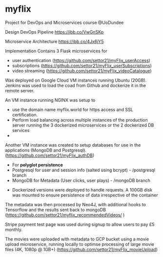 # myflix
Project for DevOps and Microservices course @UoDundee

Design
DevOps Pipeline
https://ibb.co/VwGnSKp

Microservice Architecture
https://ibb.co/4Jx6jY5

Implementation
Contains 3 Flask microservices for 
- user authentication (https://github.com/settor21/myFlix_userAccess)
- subscriptions (https://github.com/settor21/myFlix_userSubscriptions)
- video streaming (https://github.com/settor21/myFlix_videoCatalogue)

Was deployed on Google Cloud VM instances running Ubuntu (20GB).
Jenkins was used to load the coad from Github and dockerize it in the remote server.

An VM instance running NGINX was setup to 
 - use the domain name myflix.world for https access and SSL certification.
 - Perform load balancing across multiple instances of the production server running the 3 dockerized microservices or the 2 dockerized DB services
 - 
Another VM instance was created to setup databases for use in the applications (MongoDB and Postgresql).
(https://github.com/settor21/myFlix_authDB)
 - For **polyglot persistence**
 - Postgresql for user and session info (salted using bcrypt) - /postgresql branch
 - MongoDB for Metadata (User clicks, user plays) - /mongoDB branch
* Dockerized versions were deployed to handle requests. A 100GB disk was mounted to ensure persistence of data irrespective of the container

The metadata was then processed by Neo4J, with additional hooks to Tensorflow and the results sent back to mongoDB
(https://github.com/settor21/myflix_recommendedVideos/   )
 
Stripe payment test page was used during signup to allow users to pay £5 monthly.

The movies were uploaded with metadata to GCP bucket using a movie upload microservice, 
running locally to optimse processing of large movie files (4K, 1080p @ 1GB+)
(https://github.com/settor21/myFlix_movieUpload)



